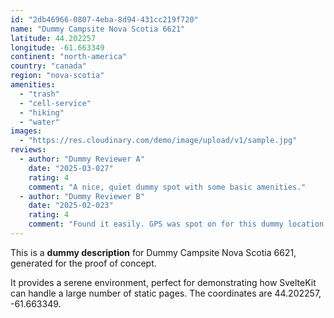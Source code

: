 ```yaml
---
id: "2db46966-0807-4eba-8d94-431cc219f720"
name: "Dummy Campsite Nova Scotia 6621"
latitude: 44.202257
longitude: -61.663349
continent: "north-america"
country: "canada"
region: "nova-scotia"
amenities:
  - "trash"
  - "cell-service"
  - "hiking"
  - "water"
images:
  - "https://res.cloudinary.com/demo/image/upload/v1/sample.jpg"
reviews:
  - author: "Dummy Reviewer A"
    date: "2025-03-027"
    rating: 4
    comment: "A nice, quiet dummy spot with some basic amenities."
  - author: "Dummy Reviewer B"
    date: "2025-02-023"
    rating: 4
    comment: "Found it easily. GPS was spot on for this dummy location."
---
```


This is a **dummy description** for Dummy Campsite Nova Scotia 6621, generated for the proof of concept.

It provides a serene environment, perfect for demonstrating how SvelteKit can handle a large number of static pages. The coordinates are 44.202257, -61.663349.
